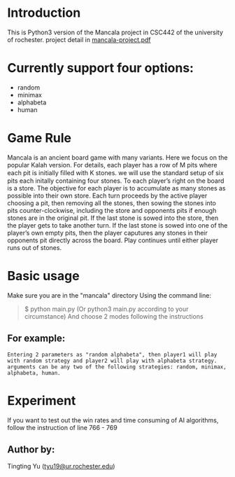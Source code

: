 # **Introduction**
This is Python3 version of the Mancala project in CSC442 of the university of rochester.
project detail in [mancala-project.pdf](https://github.com/x451711881/Mancala-AI/blob/master/mancala-project.pdf)

# Currently support four options:
* random
* minimax
* alphabeta
* human

# Game Rule
Mancala is an ancient board game with many variants. Here we focus on the popular Kalah version. For details, each player has a row of M pits where each pit is initially ﬁlled with K stones. we will use the standard setup of six pits each initally containing four stones. To each player’s right on the board is a store. The objective for each player is to accumulate as many stones as possible into their own store.
Each turn proceeds by the active player choosing a pit, then removing all the stones, then sowing the stones into pits counter-clockwise, including the store and opponents pits if enough stones are in the original pit. If the last stone is sowed into the store, then the player gets to take another turn. If the last stone is sowed into one of the player’s own empty pits, then the player caputures any stones in their opponents pit directly across the board. Play continues until either player runs out of stones.

# Basic usage
Make sure you are in the "mancala" directory
Using the command line: 
>$ python main.py 
>(Or python3 main.py according to your circumstance)
And choose 2 modes following the instructions

## For example:
```
Entering 2 parameters as "random alphabeta", then player1 will play with random strategy and player2 will play with alphabeta strategy.
arguments can be any two of the following strategies: random, minimax, alphabeta, human.
```
# Experiment
If you want to test out the win rates and time consuming of AI algorithms, follow the instruction of line 766 - 769

## Author by:
Tingting Yu (tyu19@ur.rochester.edu)
